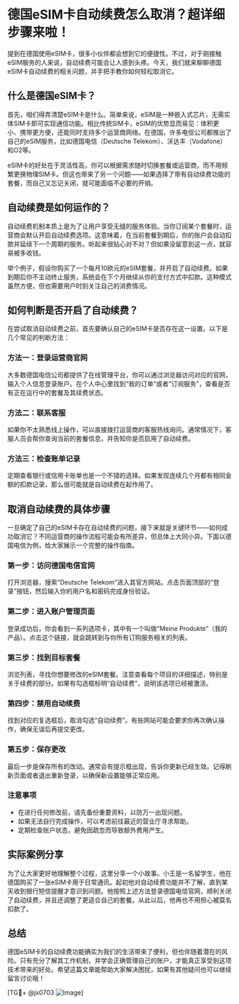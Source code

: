 # 德国eSIM卡自动续费怎么取消？超详细步骤来啦！

提到在德国使用eSIM卡，很多小伙伴都会想到它的便捷性。不过，对于刚接触eSIM服务的人来说，自动续费可能会让人感到头疼。今天，我们就来聊聊德国eSIM卡自动续费的相关问题，并手把手教你如何轻松取消它。

## 什么是德国eSIM卡？

首先，咱们得弄清楚eSIM卡是什么。简单来说，eSIM是一种嵌入式芯片，无需实体SIM卡即可实现通信功能。相比传统SIM卡，eSIM的优势显而易见：体积更小、携带更方便，还能同时支持多个运营商网络。在德国，许多电信公司都推出了自己的eSIM服务，比如德国电信（Deutsche Telekom）、沃达丰（Vodafone）和O2等。

eSIM卡的好处在于灵活性高，你可以根据需求随时切换套餐或运营商，而不用频繁更换物理SIM卡。但这也带来了另一个问题——如果选择了带有自动续费功能的套餐，而自己又忘记关闭，就可能面临不必要的开销。

## 自动续费是如何运作的？

自动续费机制本质上是为了让用户享受无缝的服务体验。当你订阅某个套餐时，运营商会默认开启自动续费选项。这意味着，在当前套餐到期后，你的账户会自动扣款并延续下一个周期的服务。听起来很贴心对不对？但如果没留意到这一点，就容易被多收钱。

举个例子，假设你购买了一个每月10欧元的eSIM套餐，并开启了自动续费。如果到期后你不主动终止服务，系统会在下个月继续从你的支付方式中扣款。这种模式虽然方便，但也需要用户时刻关注自己的消费情况。

## 如何判断是否开启了自动续费？

在尝试取消自动续费之前，首先要确认自己的eSIM卡是否存在这一设置。以下是几个常见的判断方法：

### 方法一：登录运营商官网
大多数德国电信公司都提供了在线管理平台，你可以通过浏览器访问对应的官网，输入个人信息登录账户。在个人中心里找到“我的订单”或者“订阅服务”，查看是否有正在运行中的套餐及其续费状态。

### 方法二：联系客服
如果你不太熟悉线上操作，可以直接拨打运营商的客服热线询问。通常情况下，客服人员会帮你查询当前的套餐信息，并告知你是否启用了自动续费。

### 方法三：检查账单记录
定期查看银行或信用卡账单也是一个不错的选择。如果发现连续几个月都有相同金额的扣款记录，那么很可能就是自动续费在起作用了。

## 取消自动续费的具体步骤

一旦确定了自己的eSIM卡存在自动续费的问题，接下来就是关键环节——如何成功取消它？不同运营商的操作流程可能会有所差异，但总体上大同小异。下面以德国电信为例，给大家展示一个完整的操作指南。

### 第一步：访问德国电信官网
打开浏览器，搜索“Deutsche Telekom”进入其官方网站。点击页面顶部的“登录”按钮，然后输入你的用户名和密码完成身份验证。

### 第二步：进入账户管理页面
登录成功后，你会看到一系列选项卡，其中有一个叫做“Meine Produkte”（我的产品）。点击这个链接，就会跳转到与你所有订购服务相关的列表。

### 第三步：找到目标套餐
浏览列表，寻找你想要修改的eSIM套餐。注意查看每个项目的详细描述，特别是关于续费的部分。如果有勾选框标明“自动续费”，说明该选项已经被激活。

### 第四步：禁用自动续费
找到对应的复选框后，取消勾选“自动续费”。有些网站可能会要求你再次确认操作，确保无误后再提交更改。

### 第五步：保存更改
最后一步是保存所有的改动。通常会有提示框出现，告诉你更新已经生效。记得刷新页面或者退出重新登录，以确保新设置能够正常应用。

### 注意事项
- 在进行任何修改前，请先备份重要资料，以防万一出现问题。
- 如果无法自行完成操作，可以考虑前往最近的营业厅寻求帮助。
- 定期检查账户状态，避免因疏忽而导致额外费用产生。

## 实际案例分享

为了让大家更好地理解整个过程，这里分享一个小故事。小王是一名留学生，他在德国购买了一张eSIM卡用于日常通讯。起初他对自动续费功能并不了解，直到某天收到银行短信提醒才意识到问题。他按照上述方法登录德国电信官网，顺利关闭了自动续费，并且还调整了更适合自己的套餐。从此以后，他再也不用担心被莫名扣款了。

## 总结

德国eSIM卡的自动续费功能确实为我们的生活带来了便利，但也伴随着潜在的风险。只有充分了解其工作机制，并学会正确管理自己的账户，才能真正享受到这项技术带来的好处。希望这篇文章能帮助大家解决困扰，如果有其他疑问也可以继续留言讨论哦！

[TG💪+ @jx0703 ![Image](https://github.com/user-attachments/assets/dbca1d08-cadb-493c-b0ec-ad6f7a83f270)]
